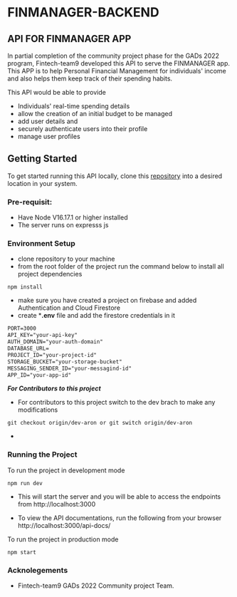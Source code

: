 # FINMANAGER-BACKEND

## API FOR FINMANAGER APP

In partial completion of the community project phase for the GADs 2022 program, Fintech-team9 developed this API to serve the FINMANAGER app. This APP is to help Personal Financial Management for individuals' income and also helps them keep track of their spending habits.

This API would  be able to provide
- Individuals' real-time spending details
- allow the creation of an initial budget to be managed
- add user details and 
- securely authenticate users into their profile
- manage user profiles

## Getting Started

To get started running this API locally, clone this [repository](https://github.com/FINMANAGER/FINMANAGER-BACKEND) into a desired location in your system.

### Pre-requisit:
- Have Node V16.17.1 or higher installed
- The server runs on expresss js 

### Environment Setup
- clone repository to your machine
- from the root folder of the project run the command below to install all project dependencies
```
npm install
```
- make sure you have created a project on firebase and added Authentication and Cloud Firestore
- create ***.env** file and add the firestore credentials in it
```txt
PORT=3000
API_KEY="your-api-key"
AUTH_DOMAIN="your-auth-domain"
DATABASE_URL=
PROJECT_ID="your-project-id"
STORAGE_BUCKET="your-storage-bucket"
MESSAGING_SENDER_ID="your-messagind-id"
APP_ID="your-app-id"
```

***For Contributors to this project***
- For contributors to this project switch to the dev brach to make any modifications
```
git checkout origin/dev-aron or git switch origin/dev-aron
```
- 

### Running the Project
To run the project in development mode

```
npm run dev
```
- This will start the server and you will be able to access the endpoints from http://localhost:3000

- To view the API documentations, run the following from your browser http://localhost:3000/api-docs/

To run the project in production mode
```
npm start
```

### Acknolegements
 - Fintech-team9 GADs 2022 Community project Team.

